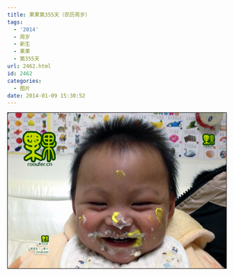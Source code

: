 ```yaml
---
title: 果果第355天（农历周岁）
tags:
  - '2014'
  - 周岁
  - 新生
  - 果果
  - 第355天
url: 2462.html
id: 2462
categories:
  - 图片
date: 2014-01-09 15:30:52
---
```


[![](/images/uploads/2014/02/果果诞生第355天.jpg "果果诞生第355天")](/images/uploads/2014/02/果果诞生第355天.jpg)